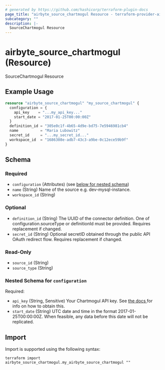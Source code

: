 ```yaml
---
# generated by https://github.com/hashicorp/terraform-plugin-docs
page_title: "airbyte_source_chartmogul Resource - terraform-provider-airbyte"
subcategory: ""
description: |-
  SourceChartmogul Resource
---
```


# airbyte_source_chartmogul (Resource)

SourceChartmogul Resource

## Example Usage

```terraform
resource "airbyte_source_chartmogul" "my_source_chartmogul" {
  configuration = {
    api_key    = "...my_api_key..."
    start_date = "2017-01-25T00:00:00Z"
  }
  definition_id = "305e0c1f-4b65-4d9e-bd75-7e5946981cb4"
  name          = "Maria Lubowitz"
  secret_id     = "...my_secret_id..."
  workspace_id  = "1686308e-adb7-43c3-a9be-0c12ece59b9f"
}
```

<!-- schema generated by tfplugindocs -->
## Schema

### Required

- `configuration` (Attributes) (see [below for nested schema](#nestedatt--configuration))
- `name` (String) Name of the source e.g. dev-mysql-instance.
- `workspace_id` (String)

### Optional

- `definition_id` (String) The UUID of the connector definition. One of configuration.sourceType or definitionId must be provided. Requires replacement if changed.
- `secret_id` (String) Optional secretID obtained through the public API OAuth redirect flow. Requires replacement if changed.

### Read-Only

- `source_id` (String)
- `source_type` (String)

<a id="nestedatt--configuration"></a>
### Nested Schema for `configuration`

Required:

- `api_key` (String, Sensitive) Your Chartmogul API key. See <a href="https://help.chartmogul.com/hc/en-us/articles/4407796325906-Creating-and-Managing-API-keys#creating-an-api-key"> the docs </a> for info on how to obtain this.
- `start_date` (String) UTC date and time in the format 2017-01-25T00:00:00Z. When feasible, any data before this date will not be replicated.

## Import

Import is supported using the following syntax:

```shell
terraform import airbyte_source_chartmogul.my_airbyte_source_chartmogul ""
```

